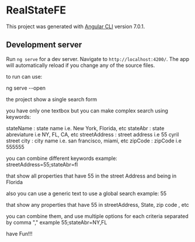 # RealStateFE

This project was generated with [Angular CLI](https://github.com/angular/angular-cli) version 7.0.1.

## Development server

Run `ng serve` for a dev server. Navigate to `http://localhost:4200/`. The app will automatically reload if you change any of the source files.

to run can use:

ng serve --open

the project show a single search form

you have only one textbox but you can make complex search using keywords:

stateName : state name i.e. New York, Florida, etc
stateAbr : state abreviature i.e NY, FL, CA, etc
streetAddress : street address i.e 55 cyril street
city : city name i.e. san francisco, miami, etc
zipCode : zipCode i.e 555555

you can combine different keywords 
example:
streetAddress=55;stateAbr=fl

that show all properties that have 55 in the street Address and being in Florida

also you can use a generic text to use a global search
example:
55  

that show any properties that have 55 in streetAddress, State, zip code , etc

you can combine them, and use multiple options for each criteria separated by comma "," example
55;stateAbr=NY,FL

have Fun!!!
